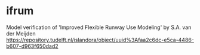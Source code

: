 # ifrum
Model verification of 'Improved Flexible Runway Use Modeling' by S.A. van der Meijden
https://repository.tudelft.nl/islandora/object/uuid%3Afaa2c6dc-e5ca-4486-b607-d963f650dad2
